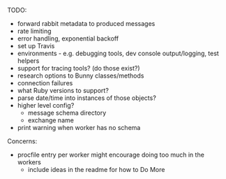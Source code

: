 TODO:

* forward rabbit metadata to produced messages
* rate limiting
* error handling, exponential backoff
* set up Travis
* environments - e.g. debugging tools, dev console output/logging, test helpers
* support for tracing tools? (do those exist?)
* research options to Bunny classes/methods
* connection failures
* what Ruby versions to support?
* parse date/time into instances of those objects?
* higher level config?
  * message schema directory
  * exchange name
* print warning when worker has no schema

Concerns:

* procfile entry per worker might encourage doing too much in the workers
  * include ideas in the readme for how to Do More
